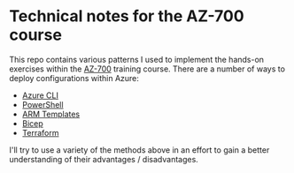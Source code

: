 # Technical notes for the AZ-700 course
This repo contains various patterns I used to implement the hands-on exercises within the [AZ-700](https://learn.microsoft.com/en-us/training/paths/design-implement-microsoft-azure-networking-solutions-az-700/) training course. There are a number of ways to deploy configurations within Azure:  

 - [Azure CLI](https://learn.microsoft.com/en-us/cli/azure/)
 - [PowerShell](https://learn.microsoft.com/en-us/powershell/azure/?view=azps-9.2.0)
 - [ARM Templates](https://learn.microsoft.com/en-us/azure/azure-resource-manager/templates/)
 - [Bicep](https://learn.microsoft.com/en-us/azure/azure-resource-manager/bicep/)
 - [Terraform](https://learn.microsoft.com/en-us/azure/developer/terraform/)

I'll try to use a variety of the methods above in an effort to gain a better understanding of their advantages / disadvantages.